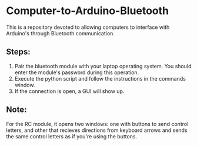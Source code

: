# Computer-to-Arduino-Bluetooth
This is a repository devoted to allowing computers to interface with Arduino's through Bluetooth communication.

## Steps:
1. Pair the bluetooth module with your laptop operating system. You should enter the module's password during this operation.
2. Execute the python script and follow the instructions in the commands window.
3. If the connection is open, a GUI will show up.

## Note: 
For the RC module, it opens two windows: one with buttons to send control letters, and other that recieves directions from keyboard arrows and sends the same control letters as if you're using the buttons.
